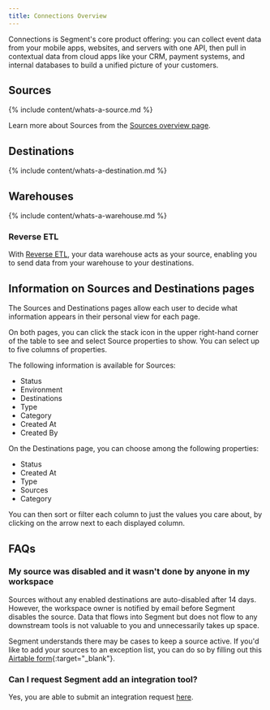 ```yaml
---
title: Connections Overview
---
```


Connections is Segment's core product offering: you can collect event data from your mobile apps, websites, and servers with one API, then pull in contextual data from cloud apps like your CRM, payment systems, and internal databases to build a unified picture of your customers.

## Sources

{% include content/whats-a-source.md %}

Learn more about Sources from the [Sources overview page](/docs/connections/sources/).


## Destinations

{% include content/whats-a-destination.md %}

## Warehouses

{% include content/whats-a-warehouse.md %}

### Reverse ETL
With [Reverse ETL](/docs/connections/reverse-etl/), your data warehouse acts as your source, enabling you to send data from your warehouse to your destinations. 

## Information on Sources and Destinations pages

The Sources and Destinations pages allow each user to decide what information appears in their personal view for each page.

On both pages, you can click the stack icon in the upper right-hand corner of the table to see and select Source properties to show. You can select up to five columns of properties.

The following information is available for Sources:

- Status
- Environment
- Destinations
- Type
- Category
- Created At
- Created By

On the Destinations page, you can choose among the following properties:

- Status
- Created At
- Type
- Sources
- Category

You can then sort or filter each column to just the values you care about, by clicking on the arrow next to each displayed column.

## FAQs

### My source was disabled and it wasn't done by anyone in my workspace

Sources without any enabled destinations are auto-disabled after 14 days. However, the workspace owner is notified by email before Segment disables the source. Data that flows into Segment but does not flow to any downstream tools is not valuable to you and unnecessarily takes up space. 

Segment understands there may be cases to keep a source active. If you'd like to add your sources to an exception list, you can do so by filling out this [Airtable form](https://airtable.com/shr7V9LFDZh31cYWW){:target="_blank"}.

### Can I request Segment add an integration tool?
Yes, you are able to submit an integration request [here](https://segment.com/requests/integrations/).
